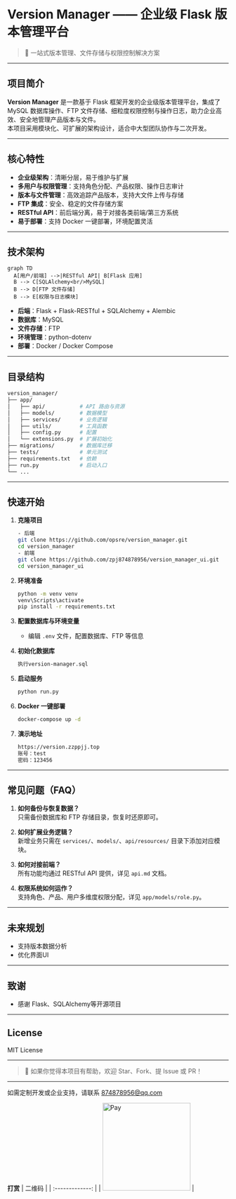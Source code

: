 # Version Manager —— 企业级 Flask 版本管理平台

> 🚀 一站式版本管理、文件存储与权限控制解决方案

---

## 项目简介

**Version Manager** 是一款基于 Flask 框架开发的企业级版本管理平台，集成了 MySQL 数据库操作、FTP 文件存储、细粒度权限控制与操作日志，助力企业高效、安全地管理产品版本与文件。  
本项目采用模块化、可扩展的架构设计，适合中大型团队协作与二次开发。

---

## 核心特性

- **企业级架构**：清晰分层，易于维护与扩展
- **多用户与权限管理**：支持角色分配、产品权限、操作日志审计
- **版本与文件管理**：高效追踪产品版本，支持大文件上传与存储
- **FTP 集成**：安全、稳定的文件存储方案
- **RESTful API**：前后端分离，易于对接各类前端/第三方系统
- **易于部署**：支持 Docker 一键部署，环境配置灵活

---

## 技术架构

```mermaid
graph TD
  A[用户/前端] -->|RESTful API| B[Flask 应用]
  B --> C[SQLAlchemy<br/>MySQL]
  B --> D[FTP 文件存储]
  B --> E[权限与日志模块]
```

- **后端**：Flask + Flask-RESTful + SQLAlchemy + Alembic
- **数据库**：MySQL
- **文件存储**：FTP
- **环境管理**：python-dotenv
- **部署**：Docker / Docker Compose

---

## 目录结构

```bash
version_manager/
├── app/
│   ├── api/           # API 路由与资源
│   ├── models/        # 数据模型
│   ├── services/      # 业务逻辑
│   ├── utils/         # 工具函数
│   ├── config.py      # 配置
│   └── extensions.py  # 扩展初始化
├── migrations/        # 数据库迁移
├── tests/             # 单元测试
├── requirements.txt   # 依赖
├── run.py             # 启动入口
└── ...
```

---

## 快速开始

1. **克隆项目**
   ```bash
   - 后端
   git clone https://github.com/opsre/version_manager.git
   cd version_manager
   - 前端
   git clone https://github.com/zpj874878956/version_manager_ui.git
   cd version_manager_ui
   ```

2. **环境准备**
   ```bash
   python -m venv venv
   venv\Scripts\activate
   pip install -r requirements.txt
   ```

3. **配置数据库与环境变量**
   - 编辑 `.env` 文件，配置数据库、FTP 等信息

4. **初始化数据库**
   ```bash
   执行version-manager.sql
   ```

5. **启动服务**
   ```bash
   python run.py
   ```

6. **Docker 一键部署**
   ```bash
   docker-compose up -d
   ```
7. **演示地址**
   ```bash
   https://version.zzppjj.top
   账号：test
   密码：123456
   ```
---

## 常见问题（FAQ）

1. **如何备份与恢复数据？**  
   只需备份数据库和 FTP 存储目录，恢复时还原即可。

2. **如何扩展业务逻辑？**  
   新增业务只需在 `services/`、`models/`、`api/resources/` 目录下添加对应模块。

3. **如何对接前端？**  
   所有功能均通过 RESTful API 提供，详见 `api.md` 文档。

4. **权限系统如何运作？**  
   支持角色、产品、用户多维度权限分配，详见 `app/models/role.py`。

---

## 未来规划

- 支持版本数据分析
- 优化界面UI


---

## 致谢

- 感谢 Flask、SQLAlchemy等开源项目

---

## License

MIT License

---

> 🌟 如果你觉得本项目有帮助，欢迎 Star、Fork、提 Issue 或 PR！

---

如需定制开发或企业支持，请联系 874878956@qq.com

**打赏**
| 二维码 |
| :-------------: |
| <img src="https://pic.zzppjj.top/LightPicture/2023/02/cebf13bbcea9264d.jpg" alt="Pay" width="200"> |
